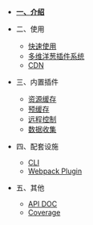 
- [**一、介绍**](/README.md)

- 二、使用

    - [快速使用](contents/quick-usage.md)
    - [多维洋葱插件系统](contents/plugin.md)
    - [CDN](contents/cdn.md)

- 三、内置插件

    - [资源缓存](contents/plugin-assets-cache.md)
    - [预缓存](contents/plugin-precache.md)
    - [远程控制](contents/plugin-remote-controller.md)
    - [数据收集](contents/plugin-collector.md)

- 四、配套设施

    - [CLI](contents/todo.md)
    - [Webpack Plugin](contents/todo.md)

- 五、其他
    - [API DOC](https://jerryc8080.github.io/GlacierJS/api/index.html)
    - [Coverage](https://jerryc8080.github.io/GlacierJS/coverage/lcov-report/index.html)